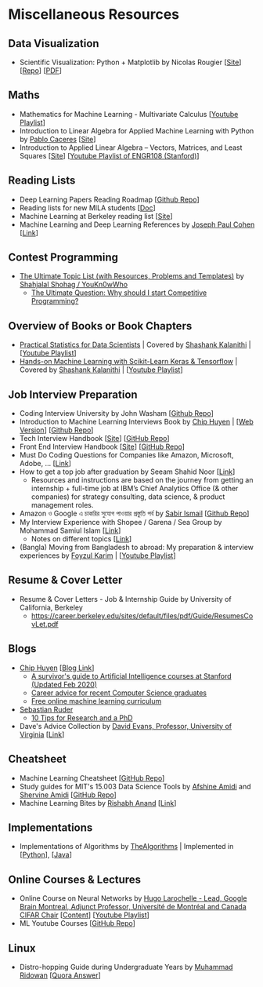 # Miscellaneous Resources

## Data Visualization 
- Scientific Visualization: Python + Matplotlib by Nicolas Rougier [[Site](https://www.labri.fr/perso/nrougier/scientific-visualization.html)] [[Repo](https://github.com/rougier/scientific-visualization-book)] [[PDF](https://hal.inria.fr/hal-03427242/document)]

## Maths 
- Mathematics for Machine Learning - Multivariate Calculus [[Youtube Playlist](https://www.youtube.com/playlist?list=PLiiljHvN6z193BBzS0Ln8NnqQmzimTW23)]
- Introduction to Linear Algebra for Applied Machine Learning with Python by [Pablo Caceres](https://pablocaceres.org/) [[Site](https://pabloinsente.github.io/intro-linear-algebra)]
- Introduction to Applied Linear Algebra – Vectors, Matrices, and Least Squares [[Site](https://web.stanford.edu/~boyd/vmls/)] [[Youtube Playlist of ENGR108 (Stanford)](https://www.youtube.com/playlist?list=PLoROMvodv4rMz-WbFQtNUsUElIh2cPmN9)]

## Reading Lists
- Deep Learning Papers Reading Roadmap [[Github Repo](https://github.com/floodsung/Deep-Learning-Papers-Reading-Roadmap)]
- Reading lists for new MILA students [[Doc](https://docs.google.com/document/d/1IXF3h0RU5zz4ukmTrVKVotPQypChscNGf5k6E25HGvA/)]
- Machine Learning at Berkeley reading list [[Site](https://ml.berkeley.edu/reading-list/)]
- Machine Learning and Deep Learning References by [Joseph Paul Cohen](https://josephpcohen.com/) [[Link](https://josephpcohen.com/w/machine-learning-and-deep-learning-references/)]
## Contest Programming 
- [The Ultimate Topic List (with Resources, Problems and Templates)](https://codeforces.com/blog/entry/95106) by [Shahjalal Shohag / YouKn0wWho](https://codeforces.com/profile/YouKn0wWho)
  - [The Ultimate Question: Why should I start Competitive Programming?](https://github.com/ShahjalalShohag/Competitive-Programming-A-Complete-Guideline)

## Overview of Books or Book Chapters
-  [Practical Statistics for Data Scientists](https://www.oreilly.com/library/view/practical-statistics-for/9781491952955/) | Covered by [Shashank Kalanithi](https://shashankkalanithi.com/) | [[Youtube Playlist](https://www.youtube.com/playlist?list=PL-u09-6gP5ZNd6AhULnQHr6ZsF15qy4D0)]
- [Hands-on Machine Learning with Scikit-Learn Keras & Tensorflow](https://www.oreilly.com/library/view/hands-on-machine-learning/9781492032632/) | Covered by [Shashank Kalanithi](https://shashankkalanithi.com/) | [[Youtube Playlist](https://www.youtube.com/playlist?list=PL-u09-6gP5ZPOfSPTto4BIDwky-8aP4rQ)]

## Job Interview Preparation 
- Coding Interview University by John Washam [[Github Repo](https://github.com/jwasham/coding-interview-university)]
- Introduction to Machine Learning Interviews Book by [Chip Huyen](https://huyenchip.com/) | [[Web Version](https://huyenchip.com/ml-interviews-book/)] [[Github Repo](https://github.com/chiphuyen/ml-interviews-book)]
- Tech Interview Handbook [[Site](https://techinterviewhandbook.org/)] [[GitHub Repo](https://github.com/yangshun/tech-interview-handbook)]
- Front End Interview Handbook [[Site](https://frontendinterviewhandbook.com/)] [[GitHub Repo](https://github.com/yangshun/front-end-interview-handbook)]
- Must Do Coding Questions for Companies like Amazon, Microsoft, Adobe, … [[Link](https://www.geeksforgeeks.org/must-do-coding-questions-for-companies-like-amazon-microsoft-adobe/)]
- How to get a top job after graduation by Seeam Shahid Noor [[Link](https://www.getrevue.co/profile/seeamshahidnoor/issues/5-how-to-get-a-top-job-after-graduation-906343)]
  - Resources and instructions are based on the journey from getting an internship + full-time job at IBM’s Chief Analytics Office (& other companies) for strategy consulting, data science, & product management roles.
- Amazon ও Google এ চাকরির সুযোগ পাওয়ার প্রস্তুতি পর্ব by [Sabir Ismail](https://www.linkedin.com/in/sabir-ismail-83113b20/) [[Github Repo](https://github.com/sabir4063/my_preparation)]
- My Interview Experience with Shopee / Garena / Sea Group by Mohammad Samiul Islam [[Link](https://forthright48.com/interview-with-shopee-garena)]
  - Notes on different topics [[Link](https://github.com/forthright48/notes)]
- (Bangla) Moving from Bangladesh to abroad: My preparation & interview experiences by [Foyzul Karim](https://www.linkedin.com/in/foyzul) | [[Youtube Playlist](https://www.youtube.com/playlist?list=PLEYpvDF6qy8amI9JFrCZfLhlcT57S-mQt)]

## Resume & Cover Letter 
- Resume & Cover Letters - Job & Internship Guide by University of California, Berkeley
  - https://career.berkeley.edu/sites/default/files/pdf/Guide/ResumesCovLet.pdf

## Blogs
- [Chip Huyen](https://huyenchip.com) [[Blog Link](https://huyenchip.com/blog/)]
  - [A survivor's guide to Artificial Intelligence courses at Stanford (Updated Feb 2020)](https://huyenchip.com/2018/03/30/guide-to-Artificial-Intelligence-Stanford.html)
  - [Career advice for recent Computer Science graduates](https://huyenchip.com/2018/10/08/career-advice-recent-cs-graduates.html)
  - [Free online machine learning curriculum](https://huyenchip.com/2019/08/05/free-online-machine-learning-curriculum.html)
- [Sebastian Ruder](https://ruder.io)
  - [10 Tips for Research and a PhD](https://ruder.io/10-tips-for-research-and-a-phd/)
- Dave's Advice Collection by [David Evans, Professor, University of Virginia](https://www.cs.virginia.edu/~evans/) [[Link](https://www.cs.virginia.edu/~evans/advice/)]

## Cheatsheet
- Machine Learning Cheatsheet [[GitHub Repo](https://github.com/soulmachine/machine-learning-cheat-sheet)]
- Study guides for MIT's 15.003 Data Science Tools by [Afshine Amidi](https://twitter.com/afshinea) and [Shervine Amidi](https://twitter.com/shervinea) [[GitHub Repo](https://github.com/shervinea/mit-15-003-data-science-tools)]
- Machine Learning Bites by [Rishabh Anand](https://rish-16.github.io/) [[Link](https://www.notion.so/Machine-Learning-Bites-7c1675ecb587451e9caf793c68972276)]

## Implementations
- Implementations of Algorithms by [TheAlgorithms](https://github.com/TheAlgorithms) | Implemented in [[Python](https://github.com/TheAlgorithms/Python)], [[Java](https://github.com/TheAlgorithms/Java)]

## Online Courses & Lectures
- Online Course on Neural Networks by [Hugo Larochelle - Lead, Google Brain Montreal, Adjunct Professor, Université de Montréal and Canada CIFAR Chair](https://mila.quebec/en/person/hugo-larochelle/) [[Content](http://info.usherbrooke.ca/hlarochelle/neural_networks/content.html)] [[Youtube Playlist](https://www.youtube.com/playlist?list=PL6Xpj9I5qXYEcOhn7TqghAJ6NAPrNmUBH)]
- ML Youtube Courses [[GitHub Repo](https://github.com/dair-ai/ML-YouTube-Courses)]

## Linux
- Distro-hopping Guide during Undergraduate Years by [Muhammad Ridowan](https://www.quora.com/profile/Muhammad-Ridowan) [[Quora Answer](https://www.quora.com/Should-I-buy-a-MacBook-Pro-or-a-PC-and-run-Linux-as-a-computer-science-student/answer/Muhammad-Ridowan)]
